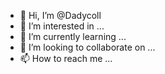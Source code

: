 - 👋 Hi, I’m @Dadycoll
- 👀 I’m interested in ...
- 🌱 I’m currently learning ...
- 💞️ I’m looking to collaborate on ...
- 📫 How to reach me ...

<!---
Dadycoll/Dadycoll is a ✨ special ✨ repository because its `README.md` (this file) appears on your GitHub profile.
You can click the Preview link to take a look at your changes.
--->
